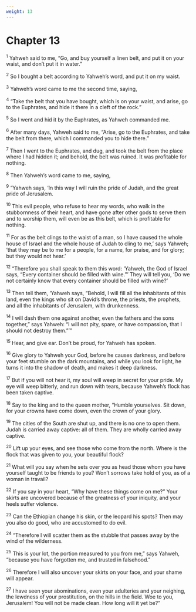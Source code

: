 ```yaml
---
weight: 13
---
```


# Chapter 13

<sup>1</sup> Yahweh said to me, “Go, and buy yourself a linen belt, and put it on your waist, and don’t put it in water.” 

<sup>2</sup> So I bought a belt according to Yahweh’s word, and put it on my waist. 

<sup>3</sup> Yahweh’s word came to me the second time, saying, 

<sup>4</sup> “Take the belt that you have bought, which is on your waist, and arise, go to the Euphrates, and hide it there in a cleft of the rock.” 

<sup>5</sup> So I went and hid it by the Euphrates, as Yahweh commanded me. 

<sup>6</sup> After many days, Yahweh said to me, “Arise, go to the Euphrates, and take the belt from there, which I commanded you to hide there.” 

<sup>7</sup> Then I went to the Euphrates, and dug, and took the belt from the place where I had hidden it; and behold, the belt was ruined. It was profitable for nothing. 

<sup>8</sup> Then Yahweh’s word came to me, saying, 

<sup>9</sup> “Yahweh says, ‘In this way I will ruin the pride of Judah, and the great pride of Jerusalem. 

<sup>10</sup> This evil people, who refuse to hear my words, who walk in the stubbornness of their heart, and have gone after other gods to serve them and to worship them, will even be as this belt, which is profitable for nothing. 

<sup>11</sup> For as the belt clings to the waist of a man, so I have caused the whole house of Israel and the whole house of Judah to cling to me,’ says Yahweh; ‘that they may be to me for a people, for a name, for praise, and for glory; but they would not hear.’ 

<sup>12</sup> “Therefore you shall speak to them this word: ‘Yahweh, the God of Israel says, “Every container should be filled with wine.”’ They will tell you, ‘Do we not certainly know that every container should be filled with wine?’ 

<sup>13</sup> Then tell them, ‘Yahweh says, “Behold, I will fill all the inhabitants of this land, even the kings who sit on David’s throne, the priests, the prophets, and all the inhabitants of Jerusalem, with drunkenness. 

<sup>14</sup> I will dash them one against another, even the fathers and the sons together,” says Yahweh: “I will not pity, spare, or have compassion, that I should not destroy them.”’” 

<sup>15</sup> Hear, and give ear. Don’t be proud, for Yahweh has spoken. 

<sup>16</sup> Give glory to Yahweh your God, before he causes darkness, and before your feet stumble on the dark mountains, and while you look for light, he turns it into the shadow of death, and makes it deep darkness. 

<sup>17</sup> But if you will not hear it, my soul will weep in secret for your pride. My eye will weep bitterly, and run down with tears, because Yahweh’s flock has been taken captive. 

<sup>18</sup> Say to the king and to the queen mother, “Humble yourselves. Sit down, for your crowns have come down, even the crown of your glory. 

<sup>19</sup> The cities of the South are shut up, and there is no one to open them. Judah is carried away captive: all of them. They are wholly carried away captive. 

<sup>20</sup> Lift up your eyes, and see those who come from the north. Where is the flock that was given to you, your beautiful flock? 

<sup>21</sup> What will you say when he sets over you as head those whom you have yourself taught to be friends to you? Won’t sorrows take hold of you, as of a woman in travail? 

<sup>22</sup> If you say in your heart, “Why have these things come on me?” Your skirts are uncovered because of the greatness of your iniquity, and your heels suffer violence. 

<sup>23</sup> Can the Ethiopian change his skin, or the leopard his spots? Then may you also do good, who are accustomed to do evil. 

<sup>24</sup> “Therefore I will scatter them as the stubble that passes away by the wind of the wilderness. 

<sup>25</sup> This is your lot, the portion measured to you from me,” says Yahweh, “because you have forgotten me, and trusted in falsehood.” 

<sup>26</sup> Therefore I will also uncover your skirts on your face, and your shame will appear. 

<sup>27</sup> I have seen your abominations, even your adulteries and your neighing, the lewdness of your prostitution, on the hills in the field. Woe to you, Jerusalem! You will not be made clean. How long will it yet be?” 


